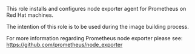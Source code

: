 This role installs and configures node exporter agent for Prometheus on Red Hat machines.

The intention of this role is to be used during the image building process.

For more information regarding Prometheus node exporter please see: https://github.com/prometheus/node_exporter
